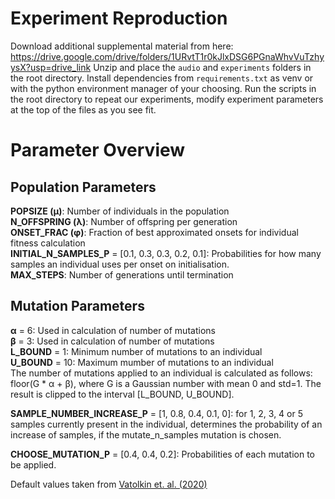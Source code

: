 # Experiment Reproduction
Download additional supplemental material from here: https://drive.google.com/drive/folders/1URvtT1r0kJlxDSG6PGnaWhvVuTzhyysX?usp=drive_link
Unzip and place the `audio` and `experiments` folders in the root directory.
Install dependencies from `requirements.txt` as venv or with the python environment manager of your choosing.
Run the scripts in the root directory to repeat our experiments, modify experiment parameters at the top of the files as you see fit.

# Parameter Overview

## Population Parameters
**POPSIZE (µ)**: Number of individuals in the population  
**N_OFFSPRING (λ)**: Number of offspring per generation  
**ONSET_FRAC (φ)**: Fraction of best approximated onsets for individual fitness calculation  
**INITIAL_N_SAMPLES_P** = [0.1, 0.3, 0.3, 0.2, 0.1]: Probabilities for how many samples an individual uses per onset on initialisation.  
**MAX_STEPS**: Number of generations until termination  

## Mutation Parameters
**α** = 6: Used in calculation of number of mutations  
**β** = 3: Used in calculation of number of mutations  
**L_BOUND** = 1: Minimum number of mutations to an individual  
**U_BOUND** = 10: Maximum mumber of mutations to an individual  
The number of mutations applied to an individual is calculated as follows:
floor(G * α + β), where G is a Gaussian number with mean 0 and std=1. The result is clipped to the interval [L_BOUND, U_BOUND].  

**SAMPLE_NUMBER_INCREASE_P** = [1, 0.8, 0.4, 0.1, 0]: for 1, 2, 3, 4 or 5 samples currently present in the individual, determines the probability of an increase of samples, if the mutate_n_samples mutation is chosen.   

**CHOOSE_MUTATION_P** = [0.4, 0.4, 0.2]: Probabilities of each mutation to be applied.

Default values taken from [Vatolkin et. al. (2020)](https://ieeexplore.ieee.org/abstract/document/9185506)